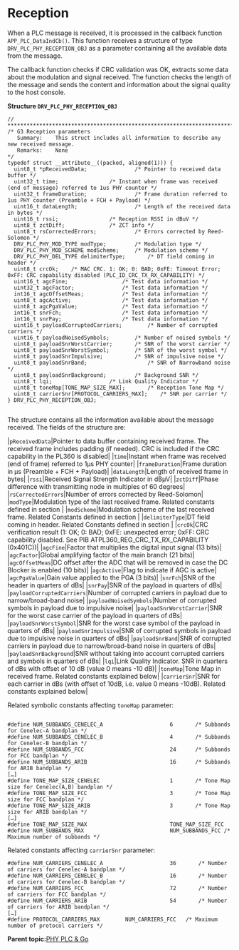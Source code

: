 # Reception

When a PLC message is received, it is processed in the callback function `APP_PLC_DataIndCb()`. This function receives a structure of type `DRV_PLC_PHY_RECEPTION_OBJ` as a parameter containing all the available data from the message.

The callback function checks if CRC validation was OK, extracts some data about the modulation and signal received. The function checks the length of the message and sends the content and information about the signal quality to the host console.

**Structure `DRV_PLC_PHY_RECEPTION_OBJ`**

``` {#CODEBLOCK_SNB_VCT_CTB}
// *****************************************************************************
/* G3 Reception parameters
   Summary:    This struct includes all information to describe any new received message.
   Remarks:    None
*/
typedef struct __attribute__((packed, aligned(1))) {
  uint8_t *pReceivedData;       		/* Pointer to received data buffer */
  uint32_t time;  				/* Instant when frame was received (end of message) referred to 1us PHY counter */
  uint32_t frameDuration;       		/* Frame duration referred to 1us PHY counter (Preamble + FCH + Payload) */
  uint16_t dataLength;          		/* Length of the received data in bytes */
  uint16_t rssi;  				/* Reception RSSI in dBuV */
  uint8_t zctDiff;				/* ZCT info */
  uint8_t rsCorrectedErrors;    		/* Errors corrected by Reed-Solomon */
  DRV_PLC_PHY_MOD_TYPE modType; 		/* Modulation type */
  DRV_PLC_PHY_MOD_SCHEME modScheme;		/* Modulation scheme */
  DRV_PLC_PHY_DEL_TYPE delimiterType;		/* DT field coming in header */
  uint8_t crcOk;  	/* MAC CRC. 1: OK; 0: BAD; 0xFE: Timeout Error; 0xFF: CRC capability disabled (PLC_ID_CRC_TX_RX_CAPABILITY) */
  uint16_t agcFine;      			/* Test data information */
  uint32_t agcFactor;    			/* Test data information */
  int16_t agcOffsetMeas; 			/* Test data information */
  uint8_t agcActive;     			/* Test data information */
  uint8_t agcPgaValue;   			/* Test data information */
  int16_t snrFch;        			/* Test data information */
  int16_t snrPay;        			/* Test data information */
  uint16_t payloadCorruptedCarriers;		/* Number of corrupted carriers */
  uint16_t payloadNoisedSymbols;		/* Number of noised symbols */
  uint8_t payloadSnrWorstCarrier;		/* SNR of the worst carrier */
  uint8_t payloadSnrWorstSymbol;		/* SNR of the worst symbol */
  uint8_t payloadSnrImpulsive;			/* SNR of impulsive noise */
  uint8_t payloadSnrBand;             	 	/* SNR of Narrowband noise */ 
  uint8_t payloadSnrBackground;			/* Background SNR */
  uint8_t lqi;					/* Link Quality Indicator */
  uint8_t toneMap[TONE_MAP_SIZE_MAX];		/* Reception Tone Map */
  uint8_t carrierSnr[PROTOCOL_CARRIERS_MAX];	/* SNR per carrier */
} DRV_PLC_PHY_RECEPTION_OBJ;
 
```

The structure contains all the information available about the message received. The fields of the structure are:

|`pReceivedData`|Pointer to data buffer containing received frame. The received frame includes padding \(if needed\). CRC is included if the CRC capability in the PL360 is disabled|
|`time`|Instant when frame was received \(end of frame\) referred to 1µs PHY counter|
|`frameDuration`|Frame duration in µs \(Preamble + FCH + Payload\)|
|`dataLength`|Length of received frame in bytes|
|`rssi`|Received Signal Strength Indicator in dBµV|
|`zctDiff`|Phase difference with transmitting node in multiples of 60 degrees|
|`rsCorrectedErrors`|Number of errors corrected by Reed-Solomon|
|`modType`|Modulation type of the last received frame. Related constants defined in section []()|
|`modScheme`|Modulation scheme of the last received frame. Related Constants defined in section []()|
|`delimiterType`|DT field coming in header. Related Constants defined in section []()|
|`crcOk`|CRC verification result \(1: OK; 0: BAD; 0xFE: unexpected error; 0xFF: CRC capability disabled. See PIB ATPL360\_REG\_CRC\_TX\_RX\_CAPABILITY \(0x401C\)\)|
|`agcFine`|Factor that multiplies the digital input signal \(13 bits\)|
|`agcFactor`|Global amplifying factor of the main branch \(21 bits\)|
|`agcOffsetMeas`|DC offset after the ADC that will be removed in case the DC Blocker is enabled \(10 bits\)|
|`agcActive`|Flag to indicate if AGC is active|
|`agcPgaValue`|Gain value applied to the PGA \(3 bits\)|
|`snrFch`|SNR of the header in quarters of dBs|
|`snrPay`|SNR of the payload in quarters of dBs|
|`payloadCorruptedCarriers`|Number of corrupted carriers in payload due to narrow/broad-band noise|
|`payloadNoisedSymbols`|Number of corrupted symbols in payload due to impulsive noise|
|`payloadSnrWorstCarrier`|SNR for the worst case carrier of the payload in quarters of dBs|
|`payloadSnrWorstSymbol`|SNR for the worst case symbol of the payload in quarters of dBs|
|`payloadSnrImpulsive`|SNR of corrupted symbols in payload due to impulsive noise in quarters of dBs|
|`payloadSnrBand`|SNR of corrupted carriers in payload due to narrow/broad-band noise in quarters of dBs|
|`payloadSnrBackground`|SNR without taking into account corrupted carriers and symbols in quarters of dBs|
|`lqi`|Link Quality Indicator. SNR in quarters of dBs with offset of 10 dB \(value 0 means -10 dB\)|
|`toneMap`|Tone Map in received frame. Related constants explained below|
|`carrierSnr`|SNR for each carrier in dBs \(with offset of 10dB, i.e. value 0 means -10dB\). Related constants explained below|

Related symbolic constants affecting `toneMap` parameter:

``` {#CODEBLOCK_TNB_VCT_CTB}

#define NUM_SUBBANDS_CENELEC_A                     6       /* Subbands for Cenelec-A bandplan */
#define NUM_SUBBANDS_CENELEC_B                     4       /* Subbands for Cenelec-B bandplan */
#define NUM_SUBBANDS_FCC                           24      /* Subbands for FCC bandplan */
#define NUM_SUBBANDS_ARIB                          16      /* Subbands for ARIB bandplan */
[…]
#define TONE_MAP_SIZE_CENELEC                      1       /* Tone Map size for Cenelec(A,B) bandplan */
#define TONE_MAP_SIZE_FCC                          3       /* Tone Map size for FCC bandplan */
#define TONE_MAP_SIZE_ARIB                         3       /* Tone Map size for ARIB bandplan */
[…]
#define TONE_MAP_SIZE_MAX                          TONE_MAP_SIZE_FCC     
#define NUM_SUBBANDS_MAX                           NUM_SUBBANDS_FCC	/* Maximum number of subbands */

```

Related constants affecting `carrierSnr` parameter:

``` {#CODEBLOCK_UNB_VCT_CTB}
#define NUM_CARRIERS_CENELEC_A                     36       /* Number of carriers for Cenelec-A bandplan */
#define NUM_CARRIERS_CENELEC_B                     16       /* Number of carriers for Cenelec-B bandplan */
#define NUM_CARRIERS_FCC                           72       /* Number of carriers for FCC bandplan */
#define NUM_CARRIERS_ARIB                          54       /* Number of carriers for ARIB bandplan */
[…]
#define PROTOCOL_CARRIERS_MAX        NUM_CARRIERS_FCC	/* Maximum number of protocol carriers */

```

**Parent topic:**[PHY PLC & Go](GUID-E87515D0-BD4F-4456-8D21-13BD460238A8.md)

